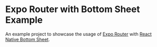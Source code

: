 # Expo Router with Bottom Sheet Example

An example project to showcase the usage of [Expo Router](https://expo.github.io/router/docs/) with [React Native Bottom Sheet](https://gorhom.github.io/react-native-bottom-sheet/).
